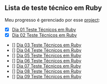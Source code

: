 ![]()
## Lista de teste técnico em Ruby

Meu progresso é gerenciado por esse [project](https://github.com/users/OsirisMariano/projects/46):
- [x] [Dia 01 Teste Técnicos em Ruby](https://github.com/OsirisMariano/tt_ruby/issues/11)
- [x] [Dia 02 Teste Técnicos em Ruby](https://github.com/OsirisMariano/tt_ruby_01/issues/2)
- [] [Dia 03 Teste Técnicos em Ruby]()
- [] [Dia 04 Teste Técnicos em Ruby]()
- [] [Dia 05 Teste Técnicos em Ruby]()
- [] [Dia 06 Teste Técnicos em Ruby]()
- [] [Dia 07 Teste Técnicos em Ruby]()
- [] [Dia 08 Teste Técnicos em Ruby]()
- [] [Dia 09 Teste Técnicos em Ruby]()
